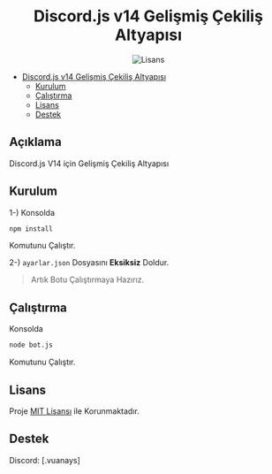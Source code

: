 <div align="center">
   <h1>Discord.js v14 Gelişmiş Çekiliş Altyapısı</h1>
   <img src="https://img.shields.io/badge/license-MIT-green?style=flat" alt="Lisans">
</div>

-  [Discord.js v14 Gelişmiş Çekiliş Altyapısı](#Açıklama)
   -  [Kurulum](#Kurulum)
   -  [Çalıştırma](#Çalıştırma)
   -  [Lisans](#Lisans)
   -  [Destek](#Destek)

## Açıklama

Discord.js V14 için Gelişmiş Çekiliş Altyapısı

## Kurulum

1-) Konsolda

```bash
npm install
```

Komutunu Çalıştır.

2-) `ayarlar.json` Dosyasını __Eksiksiz__ Doldur.

> Artık Botu Çalıştırmaya Hazırız.

## Çalıştırma

Konsolda

```bash
node bot.js
```

Komutunu Çalıştır.

## Lisans

Proje [MIT Lisansı](https://github.com/omarfaruyk/discord-js-v14-cekilis-altyapisi/blob/main/LICENSE) ile Korunmaktadır.

## Destek

Discord: [.vuanays]
